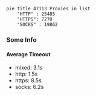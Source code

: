
```mermaid
pie title 47113 Proxies in list
    "HTTP" : 25485
    "HTTPS": 7270
    "SOCKS" : 19862
```

### Some Info
#### Average Timeout

- mixed: 3.1s
- http: 1.5s
- https: 8.5s
- socks: 6.2s